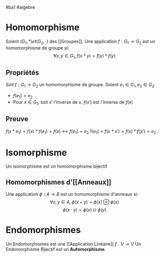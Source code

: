 #ba1 #algebre 
# Homomorphisme
Soient $(G_1,*)et (G_2,\cdot)$ des [[Groupes]].
Une application $f:G_1 \to G_2$ est un homomorphisme de groupe si:
$$\forall x,y\in G_1,f(x*y)=f(x)*f(y)$$
## Propriétés
Soit  $f:G_1 \to G_2$ un homomorphisme de groupe. Soient $e_1\in G_1,e_2\in G_2$.
- $f(e_1)=e_2$
- Pour $x \in G_1$, soit $x'$ l'inverse de $x$. $f(x')$ est l'inverse de $f(x)$
## Preuve
$f(x*e_1)=f(x)*f(e_1)=f(x) \leftrightarrow f(e_1)=e_2$ 
f$(e_1)= f(x*x')=f(x)*f(x')=e_2$
# Isomorphisme
Un isomorphisme est un homomorphisme bijectif
## Homomorphismes d'[[Anneaux]]
Une application $\phi:A\to B$ est un homomorphisme d'anneaux si:
$$\forall x,y \in A, \phi(x+y)=\phi(x)
\oplus \phi(x)$$
$$\phi(x\cdot y)=\phi(x) \odot \phi(y)$$
# Endomorphismes
Un Endomorphismes est une [[Application Linéaire]] $f:V\to V$
Un Endomorphisme Bijectif est un __Automorphisme__.